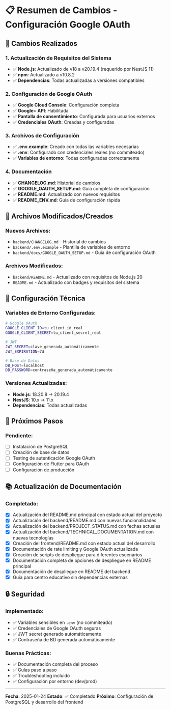 # 📋 Resumen de Cambios - Configuración Google OAuth

## 🎯 Cambios Realizados

### 1. **Actualización de Requisitos del Sistema**

- ✅ **Node.js**: Actualizado de v18 a v20.19.4 (requerido por NestJS 11)
- ✅ **npm**: Actualizado a v10.8.2
- ✅ **Dependencias**: Todas actualizadas a versiones compatibles

### 2. **Configuración de Google OAuth**

- ✅ **Google Cloud Console**: Configuración completa
- ✅ **Google+ API**: Habilitada
- ✅ **Pantalla de consentimiento**: Configurada para usuarios externos
- ✅ **Credenciales OAuth**: Creadas y configuradas

### 3. **Archivos de Configuración**

- ✅ **.env.example**: Creado con todas las variables necesarias
- ✅ **.env**: Configurado con credenciales reales (no commiteado)
- ✅ **Variables de entorno**: Todas configuradas correctamente

### 4. **Documentación**

- ✅ **CHANGELOG.md**: Historial de cambios
- ✅ **GOOGLE_OAUTH_SETUP.md**: Guía completa de configuración
- ✅ **README.md**: Actualizado con nuevos requisitos
- ✅ **README_ENV.md**: Guía de configuración rápida

## 📁 Archivos Modificados/Creados

### Nuevos Archivos:

- `backend/CHANGELOG.md` - Historial de cambios
- `backend/.env.example` - Plantilla de variables de entorno
- `backend/docs/GOOGLE_OAUTH_SETUP.md` - Guía de configuración OAuth

### Archivos Modificados:

- `backend/README.md` - Actualizado con requisitos de Node.js 20
- `README.md` - Actualizado con badges y requisitos del sistema

## 🔧 Configuración Técnica

### Variables de Entorno Configuradas:

```bash
# Google OAuth
GOOGLE_CLIENT_ID=tu_client_id_real
GOOGLE_CLIENT_SECRET=tu_client_secret_real

# JWT
JWT_SECRET=clave_generada_automáticamente
JWT_EXPIRATION=7d

# Base de Datos
DB_HOST=localhost
DB_PASSWORD=contraseña_generada_automáticamente
```

### Versiones Actualizadas:

- **Node.js**: 18.20.8 → 20.19.4
- **NestJS**: 10.x → 11.x
- **Dependencias**: Todas actualizadas

## 🚀 Próximos Pasos

### Pendiente:

- [ ] Instalación de PostgreSQL
- [ ] Creación de base de datos
- [ ] Testing de autenticación Google OAuth
- [ ] Configuración de Flutter para OAuth
- [ ] Configuración de producción

## 📚 Actualización de Documentación

### Completado:

- [x] Actualización del README.md principal con estado actual del proyecto
- [x] Actualización del backend/README.md con nuevas funcionalidades
- [x] Actualización del backend/PROJECT_STATUS.md con fechas actuales
- [x] Actualización del backend/TECHNICAL_DOCUMENTATION.md con nuevas tecnologías
- [x] Creación del frontend/README.md con estado actual del desarrollo
- [x] Documentación de rate limiting y Google OAuth actualizada
- [x] Creación de scripts de despliegue para diferentes escenarios
- [x] Documentación completa de opciones de despliegue en README principal
- [x] Documentación de despliegue en README del backend
- [x] Guía para centro educativo sin dependencias externas

## 🔒 Seguridad

### Implementado:

- ✅ Variables sensibles en `.env` (no commiteado)
- ✅ Credenciales de Google OAuth seguras
- ✅ JWT secret generado automáticamente
- ✅ Contraseña de BD generada automáticamente

### Buenas Prácticas:

- ✅ Documentación completa del proceso
- ✅ Guías paso a paso
- ✅ Troubleshooting incluido
- ✅ Configuración por entorno (dev/prod)

---

**Fecha**: 2025-01-24
**Estado**: ✅ Completado
**Próximo**: Configuración de PostgreSQL y desarrollo del frontend
